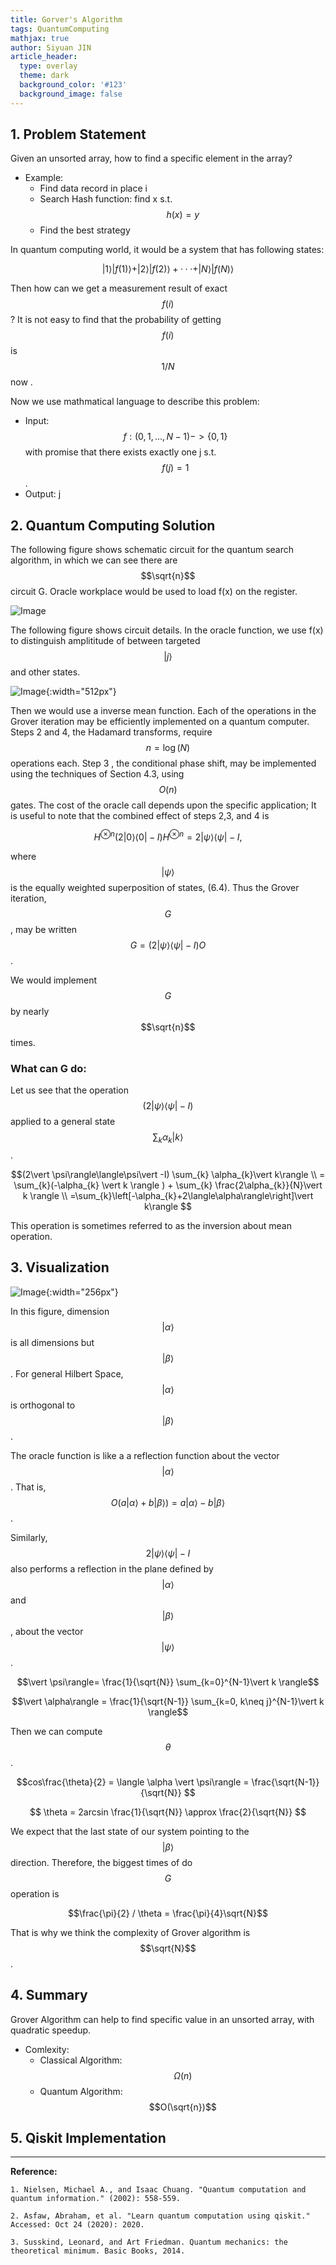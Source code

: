 ```yaml
---
title: Gorver's Algorithm
tags: QuantumComputing
mathjax: true
author: Siyuan JIN
article_header:
  type: overlay
  theme: dark
  background_color: '#123'
  background_image: false
---
```


## 1. Problem Statement
Given an unsorted array, how to find a specific element in the array?

- Example:
  - Find data record in place i
  - Search Hash function: find x s.t. $$h(x)=y$$
  - Find the best strategy

In quantum computing world, it would be a system that has following states:

$$\vert 1 \rangle \vert f(1) \rangle + \vert 2 \rangle \vert f(2) \rangle + ··· + \vert N \rangle \vert f(N) \rangle$$

Then how can we get a measurement result of exact $$f(i)$$? It is not easy to find that the probability of getting $$f(i)$$ is $$1/N$$ now .

Now we use mathmatical language to describe this problem:
- Input: $$f:(0,1,...,N-1)->\{0,1\}$$ with promise that there exists exactly one j s.t. $$f(j)=1$$.
- Output: j


## 2. Quantum Computing Solution
The following figure shows schematic circuit for the quantum search algorithm, in which we can see there are $$\sqrt{n}$$ circuit G. Oracle workplace would be used to load f(x) on the register.

![Image](/assets/images/posts/Grover/CircuitSolution.png "Image@512x512")

The following figure shows circuit details. In the oracle function, we use f(x) to distinguish amplititude of between targeted $$\vert j \rangle$$ and other states.

![Image](/assets/images/posts/Grover/CircuitG.png "Image@512x512"){:width="512px"}

Then we would use a inverse mean function. Each of the operations in the Grover iteration may be efficiently implemented on a quantum computer. Steps 2 and 4, the Hadamard transforms, require $$n=\log (N)$$ operations each. Step 3 , the conditional phase shift, may be implemented using the techniques of Section 4.3, using $$O(n)$$ gates. The cost of the oracle call depends upon the specific application; It is useful to note that the combined effect of steps 2,3, and 4 is

$$
H^{\otimes n}(2\vert 0\rangle\langle 0\vert -I) H^{\otimes n}=2\vert \psi\rangle\langle\psi\vert -I,
$$

where $$\vert \psi\rangle$$ is the equally weighted superposition of states, (6.4). Thus the Grover iteration, $$G$$, may be written $$G=(2\vert \psi\rangle\langle\psi\vert -I) O$$.

We would implement $$G$$ by nearly $$\sqrt{n}$$ times.

### What can G do:
Let us see that the operation $$(2\vert \psi\rangle\langle\psi\vert -I)$$ applied to a general state $$\sum_{k} \alpha_{k}\vert k\rangle$$.

$$(2\vert \psi\rangle\langle\psi\vert -I) \sum_{k} \alpha_{k}\vert k\rangle \\ 
= \sum_{k}(-\alpha_{k} \vert k \rangle ) + \sum_{k} \frac{2\alpha_{k}}{N}\vert k \rangle \\
=\sum_{k}\left[-\alpha_{k}+2\langle\alpha\rangle\right]\vert k\rangle
 $$

This operation is sometimes referred to as the inversion about mean operation.

## 3. Visualization

![Image](/assets/images/posts/Grover/Grover.png "Image@512x512"){:width="256px"}

In this figure, dimension $$\vert \alpha \rangle$$ is all dimensions but $$\vert \beta \rangle$$ . For general Hilbert Space, $$\vert \alpha \rangle$$ is orthogonal to $$\vert \beta \rangle$$.

The oracle function is like a a reflection function about the vector $$\vert\alpha\rangle$$. That is, $$O(a\vert \alpha\rangle+b\vert \beta\rangle)=a\vert \alpha\rangle-b\vert \beta\rangle$$. 

Similarly, $$2\vert \psi\rangle\langle\psi\vert -I$$ also performs a reflection in the plane defined by $$\vert \alpha\rangle$$ and $$\vert \beta\rangle$$, about the vector $$\vert \psi\rangle$$. 

$$\vert \psi\rangle= \frac{1}{\sqrt{N}} \sum_{k=0}^{N-1}\vert k \rangle$$

$$\vert \alpha\rangle = \frac{1}{\sqrt{N-1}} \sum_{k=0, k\neq j}^{N-1}\vert k \rangle$$

Then we can compute $$\theta$$.

$$cos\frac{\theta}{2} = \langle \alpha \vert \psi\rangle = \frac{\sqrt{N-1}}{\sqrt{N}}  $$ 


$$ \theta = 2arcsin \frac{1}{\sqrt{N}} \approx \frac{2}{\sqrt{N}}  $$

We expect that the last state of our system pointing to the $$\vert \beta \rangle$$ direction. Therefore, the biggest times of do $$G$$ operation is 

$$\frac{\pi}{2} / \theta = \frac{\pi}{4}\sqrt{N}$$

That is why we think the complexity of Grover algorithm is $$\sqrt{N}$$.

## 4. Summary

Grover Algorithm can help to find specific value in an unsorted array, with quadratic speedup.

- Comlexity:
  - Classical Algorithm: $$\Omega(n)$$
  - Quantum Algorithm: $$O(\sqrt{n})$$

## 5. Qiskit Implementation


---

**Reference:**

`1. Nielsen, Michael A., and Isaac Chuang. "Quantum computation and quantum information." (2002): 558-559.`

`2. Asfaw, Abraham, et al. "Learn quantum computation using qiskit." Accessed: Oct 24 (2020): 2020.`

`3. Susskind, Leonard, and Art Friedman. Quantum mechanics: the theoretical minimum. Basic Books, 2014.`